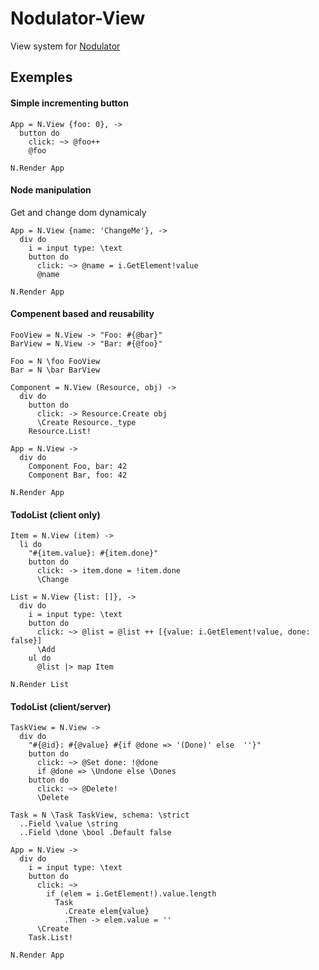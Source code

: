 Nodulator-View
================

View system for [Nodulator](https://github.com/Champii/Nodulator)

## Exemples

#### Simple incrementing button
```livescript
App = N.View {foo: 0}, ->
  button do
    click: ~> @foo++
    @foo

N.Render App
```

#### Node manipulation

Get and change dom dynamicaly

```livescript
App = N.View {name: 'ChangeMe'}, ->
  div do
    i = input type: \text
    button do
      click: ~> @name = i.GetElement!value
      @name

N.Render App
```


#### Compenent based and reusability

```livescript
FooView = N.View -> "Foo: #{@bar}"
BarView = N.View -> "Bar: #{@foo}"

Foo = N \foo FooView
Bar = N \bar BarView

Component = N.View (Resource, obj) ->
  div do
    button do
      click: -> Resource.Create obj
      \Create Resource._type
    Resource.List!

App = N.View ->
  div do
    Component Foo, bar: 42
    Component Bar, foo: 42

N.Render App

```

#### TodoList (client only)

```livescript
Item = N.View (item) ->
  li do
    "#{item.value}: #{item.done}"
    button do
      click: -> item.done = !item.done
      \Change

List = N.View {list: []}, ->
  div do
    i = input type: \text
    button do
      click: ~> @list = @list ++ [{value: i.GetElement!value, done: false}]
      \Add
    ul do
      @list |> map Item

N.Render List
```

#### TodoList (client/server)

```livescript
TaskView = N.View ->
  div do
    "#{@id}: #{@value} #{if @done => '(Done)' else  ''}"
    button do
      click: ~> @Set done: !@done
      if @done => \Undone else \Dones
    button do
      click: ~> @Delete!
      \Delete

Task = N \Task TaskView, schema: \strict
  ..Field \value \string
  ..Field \done \bool .Default false

App = N.View ->
  div do
    i = input type: \text
    button do
      click: ~>
        if (elem = i.GetElement!).value.length
          Task
            .Create elem{value}
            .Then -> elem.value = ''
      \Create
    Task.List!

N.Render App
```
